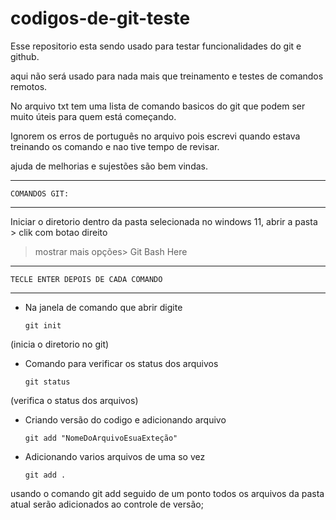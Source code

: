 # codigos-de-git-teste
Esse repositorio esta sendo usado para testar funcionalidades do git e github.

aqui não será usado para nada mais que treinamento e testes de comandos remotos.

No arquivo txt tem uma lista de comando basicos do git que podem ser muito úteis para quem está começando.

Ignorem os erros de português no arquivo pois escrevi quando estava treinando os comando e nao tive tempo de revisar.

ajuda de melhorias  e sujestões são bem vindas. 

---
    COMANDOS GIT:
---

Iniciar o diretorio dentro da pasta selecionada no windows 11, abrir a pasta > clik com botao direito
> mostrar mais opções> Git Bash Here

---
	TECLE ENTER DEPOIS DE CADA COMANDO
---

- Na janela de comando que abrir digite

    ```	git init ```    

(inicia o diretorio no git)

- Comando para verificar os status dos arquivos

	``` git status	```

(verifica o status dos arquivos)

- Criando versão do codigo e adicionando arquivo

	``` git add "NomeDoArquivoEsuaExteção" ```

- Adicionando varios arquivos de uma so vez

	``` git add . ```

usando o comando git add seguido de um ponto todos os arquivos
da pasta atual serão adicionados ao controle de versão;
